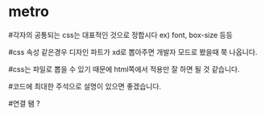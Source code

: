 # metro

#각자의 공통되는 css는 대표적인 것으로 정합시다 ex) font, box-size 등등

#css 속성 같은경우 디자인 파트가 xd로 뽑아주면 개발자 모드로 봤을때 쭉 나옵니다.

#css는 파일로 뽑을 수 있기 때문에 html쪽에서 적용만 잘 하면 될 것 같습니다.

#코드에 최대한 주석으로 설명이 있으면 좋겠습니다.

#연결 됌 ?
